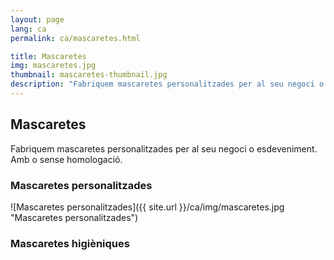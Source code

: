 ```yaml
---
layout: page
lang: ca
permalink: ca/mascaretes.html

title: Mascaretes
img: mascaretes.jpg
thumbnail: mascaretes-thumbnail.jpg
description: "Fabriquem mascaretes personalitzades per al seu negoci o esdeveniment. Amb o sense homologació."
---
```

## Mascaretes

Fabriquem mascaretes personalitzades per al seu negoci o esdeveniment. Amb o sense homologació.

### Mascaretes personalitzades
![Mascaretes personalitzades]({{ site.url }}/ca/img/mascaretes.jpg "Mascaretes personalitzades")

### Mascaretes higièniques
